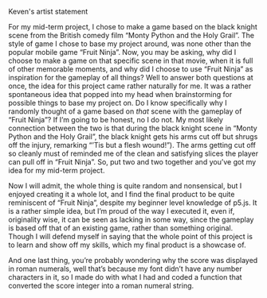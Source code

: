 Keven's artist statement

For my mid-term project, I chose to make a game based on the black knight scene from the British comedy film “Monty Python and the Holy Grail”. The style of game I chose to base my project around, was none other than the popular mobile game “Fruit Ninja”. Now, you may be asking, why did I choose to make a game on that specific scene in that movie, when it is full of other memorable moments, and why did I choose to use “Fruit Ninja” as inspiration for the gameplay of all things? Well to answer both questions at once, the idea for this project came rather naturally for me. It was a rather spontaneous idea that popped into my head when brainstorming for possible things to base my project on. Do I know specifically why I randomly thought of a game based on *that* scene with the gameplay of “Fruit Ninja”? If I’m going to be honest, no I do not. My most likely connection between the two is that during the black knight scene in “Monty Python and the Holy Grail”, the black knight gets his arms cut off but shrugs off the injury, remarking “’Tis but a flesh wound!”). The arms getting cut off so cleanly must of reminded me of the clean and satisfying slices the player can pull off in “Fruit Ninja”. So, put two and two together and you’ve got my idea for my mid-term project.

Now I will admit, the whole thing is quite random and nonsensical, but I enjoyed creating it a whole lot, and I find the final product to be quite reminiscent of “Fruit Ninja”, despite my beginner level knowledge of p5.js. It is a rather simple idea, but I’m proud of the way I executed it, even if, originality wise, it can be seen as lacking in some way, since the gameplay is based off that of an existing game, rather than something original. Though I will defend myself in saying that the whole point of this project is to learn and show off my skills, which my final product is a showcase of.

And one last thing, you’re probably wondering why the score was displayed in roman numerals, well that’s because my font didn’t have any number characters in it, so I made do with what I had and coded a function that converted the score integer into a roman numeral string.

